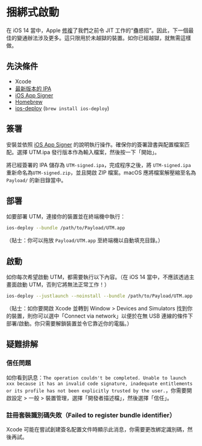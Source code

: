 # 捆綁式啟動

在 iOS 14 當中，Apple [修複][1]了我們之前令 JIT 工作的“蠱惑招”。因此，下一個最佳的變通辦法涉及更多。這只限用於未越獄的裝置。如你已經越獄，就無需這樣做。

## 先決條件

* Xcode
* [最新版本的 IPA][3]
* [iOS App Signer][4]
* [Homebrew][2]
* [ios-deploy][5] (`brew install ios-deploy`)

## 簽署

安裝並依照 [iOS App Signer][4] 的說明執行操作。確保你的簽署證書與配置檔案匹配。選擇 UTM.ipa 發行版本作為輸入檔案，然後按一下「開始」。

將已經簽署的 IPA 儲存為 `UTM-signed.ipa`，完成程序之後，將 `UTM-signed.ipa` 重新命名為`UTM-signed.zip`，並且開啟 ZIP 檔案。macOS 應將檔案解壓縮至名為 `Payload/` 的新目錄當中。

## 部署

如要部署 UTM，連接你的裝置並在終端機中執行：

```sh
ios-deploy --bundle /path/to/Payload/UTM.app
```

（貼士：你可以拖放 `Payload/UTM.app` 至終端機以自動填充目錄。）

## 啟動

如你每次希望啟動 UTM，都需要執行以下內容。（在 iOS 14 當中，不應該透過主畫面啟動 UTM，否則它將無法正常工作！）

```sh
ios-deploy --justlaunch --noinstall --bundle /path/to/Payload/UTM.app
```

（貼士：如你要開啟 Xcode 並轉到 Window > Devices and Simulators 找到你的裝置，則你可以選中「Connect via network」以便於在無 USB 連線的條件下部署/啟動。你只需要解鎖裝置並令它靠近你的電腦。）

## 疑難排解

### 信任問題

如你看到訊息：`The operation couldn't be completed. Unable to launch xxx because it has an invalid code signature, inadequate entitlements or its profile has not been explicitly trusted by the user.`，你需要開啟設定 > 一般 > 裝置管理，選擇「開發者描述檔」，然後選擇「信任」。

### 註冊套裝識別碼失敗（Failed to register bundle identifier）

Xcode 可能在嘗試創建簽名配置文件時顯示此消息，你需要更改綁定識別碼，然後再試。

[1]: https://github.com/utmapp/UTM/issues/397
[2]: https://brew.sh
[3]: https://github.com/utmapp/UTM/releases
[4]: https://dantheman827.github.io/ios-app-signer/
[5]: https://github.com/ios-control/ios-deploy

